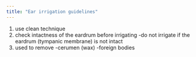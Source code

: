 ```yaml
---
title: "Ear irrigation guidelines"
---
```

1) use clean technique
2) check intactness of the eardrum before irrigating
-do not irrigate if the eardrum (tympanic membrane) is not intact
3) used to remove
-cerumen (wax)
-foreign bodies

